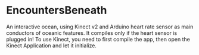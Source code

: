 # EncountersBeneath
An interactive ocean, using Kinect v2 and Arduino heart rate sensor as main conductors of oceanic features. It compiles only if the heart sensor is plugged in! To use Kinect, you need to first compile the app, then open the Kinect Application and let it initialize.
